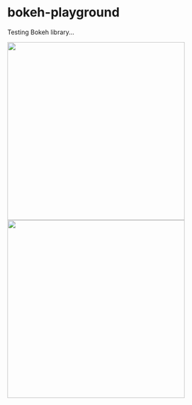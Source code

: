 # bokeh-playground

Testing Bokeh library...

<img src="https://github.com/datavizhokie/bokeh-playground/blob/main/poc.png" width="400" height="400">

<img src="https://github.com/datavizhokie/bokeh-playground/blob/main/ts.png" width="400" height="400">